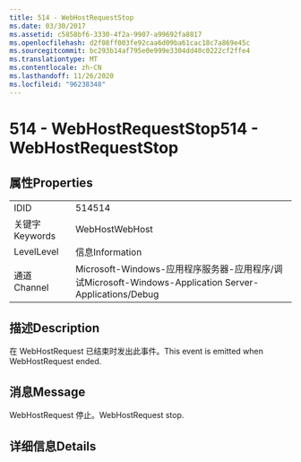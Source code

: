 ```yaml
---
title: 514 - WebHostRequestStop
ms.date: 03/30/2017
ms.assetid: c5858bf6-3330-4f2a-9907-a99692fa8817
ms.openlocfilehash: d2f08ff003fe92caa6d09ba61cac18c7a869e45c
ms.sourcegitcommit: bc293b14af795e0e999e3304dd40c0222cf2ffe4
ms.translationtype: MT
ms.contentlocale: zh-CN
ms.lasthandoff: 11/26/2020
ms.locfileid: "96238348"
---
```

# <a name="514---webhostrequeststop"></a><span data-ttu-id="7f973-102">514 - WebHostRequestStop</span><span class="sxs-lookup"><span data-stu-id="7f973-102">514 - WebHostRequestStop</span></span>

## <a name="properties"></a><span data-ttu-id="7f973-103">属性</span><span class="sxs-lookup"><span data-stu-id="7f973-103">Properties</span></span>  
  
|||  
|-|-|  
|<span data-ttu-id="7f973-104">ID</span><span class="sxs-lookup"><span data-stu-id="7f973-104">ID</span></span>|<span data-ttu-id="7f973-105">514</span><span class="sxs-lookup"><span data-stu-id="7f973-105">514</span></span>|  
|<span data-ttu-id="7f973-106">关键字</span><span class="sxs-lookup"><span data-stu-id="7f973-106">Keywords</span></span>|<span data-ttu-id="7f973-107">WebHost</span><span class="sxs-lookup"><span data-stu-id="7f973-107">WebHost</span></span>|  
|<span data-ttu-id="7f973-108">Level</span><span class="sxs-lookup"><span data-stu-id="7f973-108">Level</span></span>|<span data-ttu-id="7f973-109">信息</span><span class="sxs-lookup"><span data-stu-id="7f973-109">Information</span></span>|  
|<span data-ttu-id="7f973-110">通道</span><span class="sxs-lookup"><span data-stu-id="7f973-110">Channel</span></span>|<span data-ttu-id="7f973-111">Microsoft-Windows-应用程序服务器-应用程序/调试</span><span class="sxs-lookup"><span data-stu-id="7f973-111">Microsoft-Windows-Application Server-Applications/Debug</span></span>|  
  
## <a name="description"></a><span data-ttu-id="7f973-112">描述</span><span class="sxs-lookup"><span data-stu-id="7f973-112">Description</span></span>  

 <span data-ttu-id="7f973-113">在 WebHostRequest 已结束时发出此事件。</span><span class="sxs-lookup"><span data-stu-id="7f973-113">This event is emitted when WebHostRequest ended.</span></span>  
  
## <a name="message"></a><span data-ttu-id="7f973-114">消息</span><span class="sxs-lookup"><span data-stu-id="7f973-114">Message</span></span>  

 <span data-ttu-id="7f973-115">WebHostRequest 停止。</span><span class="sxs-lookup"><span data-stu-id="7f973-115">WebHostRequest stop.</span></span>  
  
## <a name="details"></a><span data-ttu-id="7f973-116">详细信息</span><span class="sxs-lookup"><span data-stu-id="7f973-116">Details</span></span>
